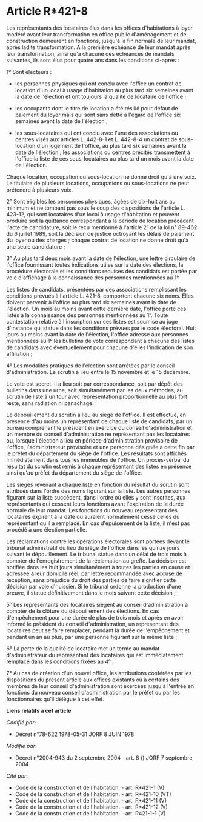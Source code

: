 # Article R*421-8

Les représentants des locataires élus dans les offices d'habitations à loyer modéré avant leur transformation en office
public d'aménagement et de construction demeurent en fonctions, jusqu'à la fin normale de leur mandat, après ladite
transformation. A la première échéance de leur mandat après leur transformation, ainsi qu'à chacune des échéances de mandats
suivantes, ils sont élus pour quatre ans dans les conditions ci-après :

1° Sont électeurs :

- les personnes physiques qui ont conclu avec l'office un contrat de location d'un local à usage d'habitation au plus tard
six semaines avant la date de l'élection et ont toujours la qualité de locataire de l'office ;

- les occupants dont le titre de location a été résilié pour défaut de paiement du loyer mais qui sont sans dette à l'égard
de l'office six semaines avant la date de l'élection ;

- les sous-locataires qui ont conclu avec l'une des associations ou centres visés aux articles L. 442-8-1 et L. 442-8-4 un
contrat de sous-location d'un logement de l'office, au plus tard six semaines avant la date de l'élection ; les associations
ou centres précités transmettent à l'office la liste de ces sous-locataires au plus tard un mois avant la date de l'élection.

Chaque location, occupation ou sous-location ne donne droit qu'à une voix. Le titulaire de plusieurs locations, occupations
ou sous-locations ne peut prétendre à plusieurs voix.

2° Sont éligibles les personnes physiques, âgées de dix-huit ans au minimum et ne tombant pas sous le coup des dispositions
de l'article L. 423-12, qui sont locataires d'un local à usage d'habitation et peuvent produire soit la quittance
correspondant à la période de location précédant l'acte de candidature, soit le reçu mentionné à l'article 21 de la loi n°
89-462 du 6 juillet 1989, soit la décision de justice octroyant les délais de paiement du loyer ou des charges ; chaque
contrat de location ne donne droit qu'à une seule candidature ;

3° Au plus tard deux mois avant la date de l'élection, une lettre circulaire de l'office fournissant toutes indications
utiles sur la date des élections, la procédure électorale et les conditions requises des candidats est portée par voie
d'affichage à la connaissance des personnes mentionnées au 1°.

Les listes de candidats, présentées par des associations remplissant les conditions prévues à l'article L. 421-8, comportent
chacune six noms. Elles doivent parvenir à l'office au plus tard six semaines avant la date de l'élection. Un mois au moins
avant cette dernière date, l'office porte ces listes à la connaissance des personnes mentionnées au 1°. Toute contestation
relative à l'inscription sur ces listes est soumise au juge d'instance qui statue dans les conditions prévues par le code
électoral. Huit jours au moins avant la date de l'élection, l'office adresse aux personnes mentionnées au 1° les bulletins de
vote correspondant à chacune des listes de candidats avec éventuellement pour chacune d'elles l'indication de son
affiliation ;

4° Les modalités pratiques de l'élection sont arrêtées par le conseil d'administration. Le scrutin a lieu entre le 15
novembre et le 15 décembre.

Le vote est secret. Il a lieu soit par correspondance, soit par dépôt des bulletins dans une urne, soit simultanément par les
deux méthodes, au scrutin de liste à un tour avec représentation proportionnelle au plus fort reste, sans radiation ni
panachage.

Le dépouillement du scrutin a lieu au siège de l'office. Il est effectué, en présence d'au moins un représentant de chaque
liste de candidats, par un bureau comprenant le président en exercice du conseil d'administration et un membre du conseil
d'administration ne représentant pas les locataires ou, lorsque l'élection a lieu en période d'administration provisoire de
l'office, l'administrateur provisoire et une personne désignée à cette fin par le préfet du département du siège de l'office.
Les résultats sont affichés immédiatement dans tous les immeubles de l'office. Un procès-verbal du résultat du scrutin est
remis à chaque représentant des listes en présence ainsi qu'au préfet du département du siège de l'office.

Les sièges revenant à chaque liste en fonction du résultat du scrutin sont attribués dans l'ordre des noms figurant sur la
liste. Les autres personnes figurant sur la liste succèdent, dans l'ordre où elles y sont inscrites, aux représentants qui
cessent leurs fonctions avant l'expiration de la durée normale de leur mandat. Les fonctions du nouveau représentant des
locataires expirent à la date où auraient normalement cessé celles du représentant qu'il a remplacé. En cas d'épuisement de
la liste, il n'est pas procédé à une élection partielle.

Les réclamations contre les opérations électorales sont portées devant le tribunal administratif du lieu du siège de l'office
dans les quinze jours suivant le dépouillement. Le tribunal statue dans un délai de trois mois à compter de l'enregistrement
de la réclamation au greffe. La décision est notifiée dans les huit jours simultanément à toutes les parties en cause et
adressée à leur domicile réel, par lettre recommandée avec accusé de réception, sans préjudice du droit des parties de faire
signifier cette décision par voie d'huissier. Si le tribunal ordonne la production d'une preuve, il statue définitivement
dans le mois suivant cette décision ;

5° Les représentants des locataires siègent au conseil d'administration à compter de la clôture du dépouillement des
élections. En cas d'empêchement pour une durée de plus de trois mois et après en avoir informé le président du conseil
d'administration, un représentant des locataires peut se faire remplacer, pendant la durée de l'empêchement et pendant un an
au plus, par une personne figurant sur la même liste ;

6° La perte de la qualité de locataire met un terme au mandat d'administrateur du représentant des locataires qui est
immédiatement remplacé dans les conditions fixées au 4° ;

7° Au cas de création d'un nouvel office, les attributions conférées par les dispositions du présent article aux offices
existants ou à certains des membres de leur conseil d'administration sont exercées jusqu'à l'entrée en fonctions du nouveau
conseil d'administration par le préfet ou par les fonctionnaires qu'il délègue à cet effet.

**Liens relatifs à cet article**

_Codifié par_:

  - Décret n°78-622 1978-05-31 JORF 8 JUIN 1978

_Modifié par_:

  - Décret n°2004-943 du 2 septembre 2004 - art. 8 () JORF 7 septembre 2004

_Cité par_:

  - Code de la construction et de l'habitation. - art. R*421-1 (V)
  - Code de la construction et de l'habitation. - art. R*421-10 (VT)
  - Code de la construction et de l'habitation. - art. R*421-11 (V)
  - Code de la construction et de l'habitation. - art. R*421-12 (V)
  - Code de la construction et de l'habitation. - art. R421-1-1 (V)
